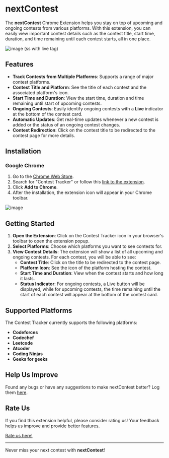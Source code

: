 # nextContest

The **nextContest** Chrome Extension helps you stay on top of upcoming and ongoing contests from various platforms. With this extension, you can easily view important contest details such as the contest title, start time, duration, and time remaining until each contest starts, all in one place.


![image](https://github.com/user-attachments/assets/4a836dc8-20d9-4348-8ffe-a422574c039d)
(ss with live tag)



## Features

- **Track Contests from Multiple Platforms**: Supports a range of major contest platforms.
- **Contest Title and Platform**: See the title of each contest and the associated platform's icon.
- **Start Time and Duration**: View the start time, duration and time remaining until start of upcoming contests.
- **Ongoing Contests**: Easily identify ongoing contests with a **Live** indicator at the bottom of the contest card.
- **Automatic Updates**: Get real-time updates whenever a new contest is added or the status of an ongoing contest changes.
- **Contest Redirection**: Click on the contest title to be redirected to the contest page for more details.

## Installation

### Google Chrome

1. Go to the [Chrome Web Store](https://chrome.google.com/webstore).
2. Search for "Contest Tracker" or follow this [link to the extension](#link_here).
3. Click **Add to Chrome**.
4. After the installation, the extension icon will appear in your Chrome toolbar.



![image](https://github.com/user-attachments/assets/62d043d6-eb75-48a6-9124-5ea69cb0cd25)


## Getting Started

1. **Open the Extension**: Click on the Contest Tracker icon in your browser's toolbar to open the extension popup.
2. **Select Platforms**: Choose which platforms you want to see contests for.
3. **View Contest Details**: The extension will show a list of all upcoming and ongoing contests. For each contest, you will be able to see:
   - **Contest Title**: Click on the title to be redirected to the contest page.
   - **Platform Icon**: See the icon of the platform hosting the contest.
   - **Start Time and Duration**: View when the contest starts and how long it lasts.
   - **Status Indicator**:  For ongoing contests, a Live button will be displayed, while for upcoming contests, the time remaining until the start of each contest will appear at the bottom of the contest card.


## Supported Platforms

The Contest Tracker currently supports the following platforms:

- **Codeforces**
- **Codechef**
- **Leetcode**
- **Atcoder**
- **Coding Ninjas**
- **Geeks for geeks**

## Help Us Improve

Found any bugs or have any suggestions to make nextContest better?
Log them [here](#link_here).


## Rate Us

If you find this extension helpful, please consider rating us! Your feedback helps us improve and provide better features.

[Rate us here!](#link_here)

---

Never miss your next contest with **nextContest**!
